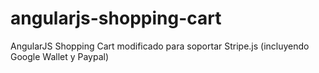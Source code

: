 angularjs-shopping-cart
=======================

AngularJS Shopping Cart modificado para soportar Stripe.js (incluyendo Google Wallet y Paypal)
